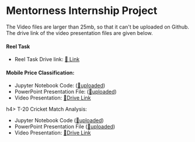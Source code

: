 <h1> Mentorness Internship Project </h1>

<p> The Video files are larger than 25mb, so that it can't be uploaded on Github. The drive link of the video presentation files are given below. </p>

<h4> Reel Task </h4>
<ul>
<li> Reel Task Drive link: <a href="https://drive.google.com/file/d/158ZWBbytgip4QxaV-4z3Zou1tgxh7wH0/view">🔗 Link</a> </li>
</ul>


<h4> Mobile Price Classification: </h4>
<ul>

<li> Jupyter Notebook Code: (<a href="https://github.com/applehx7/Mentorness/blob/main/Mobile_Price_Classification_Muaz_Abdullah_MIP-ML-10.ipynb" >🔗uploaded</a>) </li>

<li> PowerPoint Presentation File: (<a href="https://github.com/applehx7/Mentorness/blob/main/Mobile_Price_Classification_Muaz_Abdullah_MIP-ML-10.pptx">🔗uploaded</a>) </li>

<li> Video Presentation: <a href="https://drive.google.com/file/d/1HlFjHBHh4UxSPrPxo1f8z3Vzq9egBB1Q/view">🔗Drive Link </a> </li>

</ul>



h4> T-20 Cricket Match Analysis: </h4>
<ul>

<li> Jupyter Notebook Code (<a href="https://github.com/applehx7/Mentorness/blob/main/Cricket_Analysis_Muaz_Abdullah_MIP-ML-10.ipynb" >🔗uploaded</a>) </li>

<li> PowerPoint Presentation File (<a href="https://github.com/applehx7/Mentorness/blob/main/Cricket_Analysis_Muaz_Abdullah_MIP-ML-10.pptx">🔗uploaded</a>) </li>

<li> Video Presentation: <a href="https://drive.google.com/file/d/1P3G0pUtiLfv30vg09Zw8LAlptSxBoXG0/view">🔗Drive Link </a> </li>
</ul>

